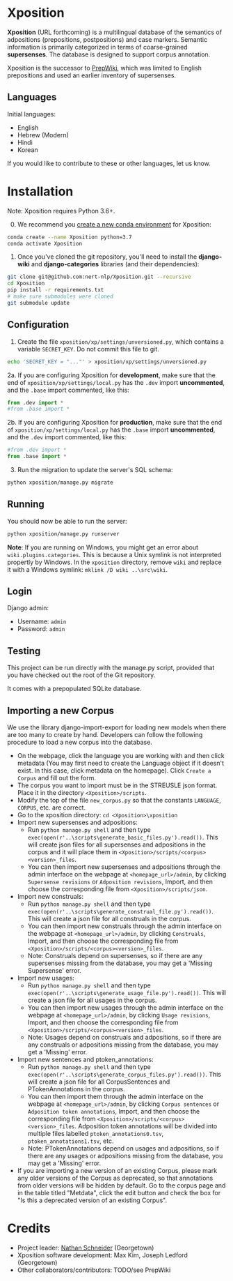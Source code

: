 # Xposition

__Xposition__ (URL forthcoming) is a multilingual database of the semantics of adpositions (prepositions, postpositions) and case markers.
Semantic information is primarily categorized in terms of coarse-grained __supersenses__.
The database is designed to support corpus annotation.

Xposition is the successor to [PrepWiki](http://demo.ark.cs.cmu.edu/PrepWiki/), which was limited to English prepositions
and used an earlier inventory of supersenses.

## Languages

Initial languages:

* English
* Hebrew (Modern)
* Hindi
* Korean

If you would like to contribute to these or other languages, let us know.


# Installation

Note: Xposition requires Python 3.6+. 

0. We recommend you [create a new conda environment](https://docs.conda.io/projects/conda/en/latest/user-guide/tasks/manage-environments.html#creating-an-environment-with-commands) for Xposition:

```sh
conda create --name Xposition python=3.7
conda activate Xposition
```

1. Once you've cloned the git repository, you'll need to install the __django-wiki__ and __django-categories__ libraries (and their dependencies):

```sh
git clone git@github.com:nert-nlp/Xposition.git --recursive
cd Xposition
pip install -r requirements.txt
# make sure submodules were cloned
git submodule update
```

## Configuration

1. Create the file `xposition/xp/settings/unversioned.py`, which
contains a variable `SECRET_KEY`. Do not commit this file to git.

```sh
echo 'SECRET_KEY = "..."' > xposition/xp/settings/unversioned.py
```

2a. If you are configuring Xposition for **development**, make sure that the end
of `xposition/xp/settings/local.py` has the `.dev` import
**uncommented**, and the `.base` import commented, like this:

```py
from .dev import *
#from .base import *
```

2b. If you are configuring Xposition for **production**, make sure that the end
of `xposition/xp/settings/local.py` has the `.base` import
**uncommented**, and the `.dev` import commented, like this:

```py
#from .dev import *
from .base import *
```

3. Run the migration to update the server's SQL schema:

```sh
python xposition/manage.py migrate 
```

## Running
You should now be able to run the server:

```sh
python xposition/manage.py runserver
```

**Note**: If you are running on Windows, you might get an error about `wiki.plugins.categories`. This is because a Unix symlink is not interpreted propertly by Windows. In the `xposition` directory, remove `wiki` and replace it with a Windows symlink: `mklink /D wiki ..\src\wiki`.

## Login

Django admin:

  * Username: `admin`
  * Password: `admin`

## Testing

This project can be run directly with the manage.py script, provided
that you have checked out the root of the Git repository.

It comes with a prepopulated SQLite database.

## Importing a new Corpus

We use the library django-import-export for loading new models when there are too many to create by hand. Developers can follow the following procedure to load a new corpus into the database.

- On the webpage, click the language you are working with and then click metadata (You may first need to create the Language object if it doesn't exist. In this case, click metadata on the homepage). Click `Create a Corpus` and fill out the form.
- The corpus you want to import must be in the STREUSLE json format. Place it in the directory `<Xposition>/scripts`.
- Modify the top of the file `new_corpus.py` so that the constants `LANGUAGE`, `CORPUS`, etc. are correct.
- Go to the xposition directory: `cd <Xposition>\xposition`
- Import new supersenses and adpositions:
	- Run `python manage.py shell` and then type `exec(open(r'..\scripts\generate_basic_files.py').read())`. This will create json files for all supersenses and adpositions in the corpus and it will place them in `<Xposition>/scripts/<corpus><version>_files`. 
	- You can then import new supersenses and adpositions through the admin interface on the webpage at `<homepage_url>/admin`, by clicking `Supersense revisions` or `Adposition revisions`, Import, and then choose the corresponding file from `<Xposition>/scripts/json`.
- Import new construals:
	- Run `python manage.py shell` and then type `exec(open(r'..\scripts\generate_construal_file.py').read())`. This will create a json file for all construals in the corpus. 
	- You can then import new construals through the admin interface on the webpage at `<homepage_url>/admin`, by clicking `Construals`, Import, and then choose the corresponding file from `<Xposition>/scripts/<corpus><version>_files`.
	- Note: Construals depend on supersenses, so if there are any supersenses missing from the database, you may get a 'Missing Supersense' error.
- Import new usages:
	- Run `python manage.py shell` and then type `exec(open(r'..\scripts\generate_usage_file.py').read())`. This will create a json file for all usages in the corpus. 
	- You can then import new usages through the admin interface on the webpage at `<homepage_url>/admin`, by clicking `Usage revisions`, Import, and then choose the corresponding file from `<Xposition>/scripts/<corpus><version>_files`.
	- Note: Usages depend on construals and adpositions, so if there are any construals or adpositions missing from the database, you may get a 'Missing' error.
- Import new sentences and ptoken_annotations:
	- Run `python manage.py shell` and then type `exec(open(r'..\scripts\generate_corpus_files.py').read())`. This will create a json file for all CorpusSentences and PTokenAnnotations in the corpus. 
	- You can then import them through the admin interface on the webpage at `<homepage_url>/admin`, by clicking `Corpus sentences` or `Adposition token annotations`, Import, and then choose the corresponding file from `<Xposition>/scripts/<corpus><version>_files`. Adposition token annotations will be divided into multiple files labelled `ptoken_annotations0.tsv`, `ptoken_annotations1.tsv`, etc.  
	- Note: PTokenAnnotations depend on usages and adpositions, so if there are any usages or adpositions missing from the database, you may get a 'Missing' error.
- If you are importing a new version of an existing Corpus, please mark any older versions of the Corpus as deprecated, so that annotations from older versions will be hidden by default. Go to the corpus page and in the table titled "Metdata", click the edit button and check the box for "Is this a deprecated version of an existing Corpus".

# Credits

* Project leader: [Nathan Schneider](http://nathan.cl) (Georgetown)
* Xposition software development: Max Kim, Joseph Ledford (Georgetown)
* Other collaborators/contributors: TODO/see PrepWiki
